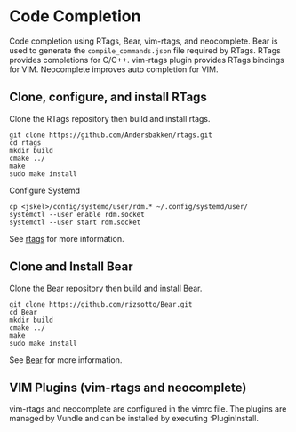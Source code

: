 # Code Completion

Code completion using RTags, Bear, vim-rtags, and neocomplete.  Bear is used
to generate the `compile_commands.json` file required by RTags.  RTags
provides completions for C/C++.  vim-rtags plugin provides RTags bindings for
VIM.  Neocomplete improves auto completion for VIM.

## Clone, configure, and install RTags

Clone the RTags repository then build and install rtags.
```
git clone https://github.com/Andersbakken/rtags.git
cd rtags
mkdir build
cmake ../
make
sudo make install
```

Configure Systemd
```
cp <jskel>/config/systemd/user/rdm.* ~/.config/systemd/user/
systemctl --user enable rdm.socket
systemctl --user start rdm.socket
```
See [rtags](https://github.com/Andersbakken/rtags) for more information.

## Clone and Install Bear

Clone the Bear repository then build and install Bear.
```
git clone https://github.com/rizsotto/Bear.git
cd Bear
mkdir build
cmake ../
make
sudo make install
```

See [Bear](https://github.com/rizsotto/Bear) for more information.

## VIM Plugins (vim-rtags and neocomplete)

vim-rtags and neocomplete are configured in the vimrc file.  The plugins are
managed by Vundle and can be installed by executing :PluginInstall.


